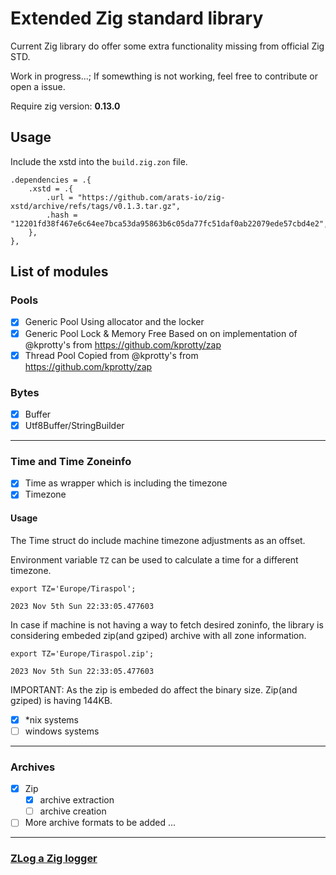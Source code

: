 # Extended Zig standard library

Current Zig library do offer some extra functionality missing from official Zig STD.

Work in progress...; If somewthing is not working, feel free to contribute or open a issue.

Require zig version: **0.13.0**

## Usage

Include the xstd into the `build.zig.zon` file.

```
.dependencies = .{
    .xstd = .{
        .url = "https://github.com/arats-io/zig-xstd/archive/refs/tags/v0.1.3.tar.gz",
        .hash = "12201fd38f467e6c64ee7bca53da95863b6c05da77fc51daf0ab22079ede57cbd4e2",
    },
},
```

## List of modules

### Pools

- [x] Generic Pool
      Using allocator and the locker
- [x] Generic Pool Lock & Memory Free
      Based on on implementation of @kprotty's from https://github.com/kprotty/zap
- [x] Thread Pool
      Copied from @kprotty's from https://github.com/kprotty/zap

### Bytes

- [x] Buffer
- [x] Utf8Buffer/StringBuilder

---

### Time and Time Zoneinfo

- [x] Time as wrapper which is including the timezone
- [x] Timezone

#### Usage

The Time struct do include machine timezone adjustments as an offset.

Environment variable `TZ` can be used to calculate a time for a different timezone.

```
export TZ='Europe/Tiraspol';

2023 Nov 5th Sun 22:33:05.477603
```

In case if machine is not having a way to fetch desired zoninfo, the library is considering embeded zip(and gziped) archive with all zone information.

```
export TZ='Europe/Tiraspol.zip';

2023 Nov 5th Sun 22:33:05.477603
```

IMPORTANT: As the zip is embeded do affect the binary size. Zip(and gziped) is having 144KB.

- [x] \*nix systems
- [ ] windows systems

---

### Archives

- [x] Zip
  - [x] archive extraction
  - [ ] archive creation
- [ ] More archive formats to be added ...

---

### [ZLog a Zig logger](./src/zlog/README.md)
